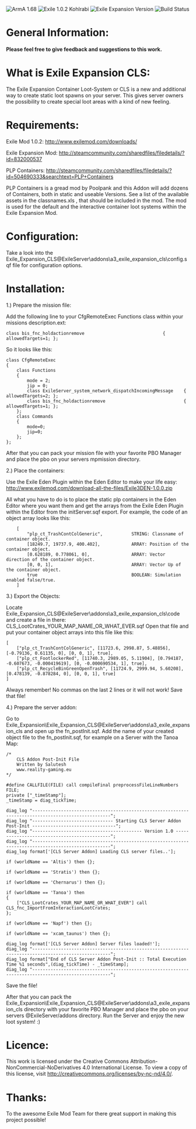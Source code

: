 ![ArmA 1.68](https://img.shields.io/badge/Arma-1.68-blue.svg) ![Exile 1.0.2 Kohlrabi](https://img.shields.io/badge/Exile-1.0.2%20Kohlrabi-C72651.svg) ![Exile Expansion Version](https://img.shields.io/badge/Exile%20Expansion-0.86%20Alpha-orange.svg) ![Build Status](https://img.shields.io/badge/build-passing-brightgreen.svg)

# General Information:
#### Please feel free to give feedback and suggestions to this work.

# What is Exile Expansion CLS:
The Exile Expansion Container Loot-System or CLS is a new and additional way to create static loot spawns on your server.
This gives server owners the possibility to create special loot areas with a kind of new feeling.

# Requirements:
Exile Mod 1.0.2: 
http://www.exilemod.com/downloads/

Exile Expansion Mod:
http://steamcommunity.com/sharedfiles/filedetails/?id=832000537

PLP Containers:
http://steamcommunity.com/sharedfiles/filedetails/?id=504690333&searchtext=PLP+Containers

PLP Containers is a gread mod by Poolpank and this Addon will add dozens of Containers, both in static and useable Versions.
See a list of the available assets in the classnames.xls , that should be included in the mod.
The mod is used for the default and the interactive container loot systems within the Exile Expansion Mod.

# Configuration:
Take a look into the Exile_Expansion_CLS\@ExileServer\addons\a3_exile_expansion_cls\config.sqf file for configuration options.

# Installation:

1.) Prepare the mission file:

Add the following line to your CfgRemoteExec Functions class within your missions description.ext:
```
class bis_fnc_holdactionremove								{ allowedTargets=1; };
```
So it looks like this:
```
class CfgRemoteExec 
{
    class Functions 
    {
        mode = 2;
        jip = 0;
		class ExileServer_system_network_dispatchIncomingMessage 	{ allowedTargets=2; };
		class bis_fnc_holdactionremove								{ allowedTargets=1; };
    };
    class Commands
    {
		mode=0;
		jip=0;
    };
};
```
After that you can pack your mission file with your favorite PBO Manager and place the pbo on your servers mpmission directory.

2.) Place the containers:

Use the Exile Eden Plugin within the Eden Editor to make your life easy: http://www.exilemod.com/download-all-the-files/Exile3DEN-1.0.0.zip

All what you have to do is to place the static plp containers in the Eden Editor where you want them and get the arrays from the Exile Eden Plugin within the Editor from the initServer.sqf export.
For example, the code of an object array looks like this:
```
	[
		"plp_ct_TrashContColGeneric",			STRING: Classname of container object.
		[18249.7, 19737.9, 400.402],			ARRAY: Position of the container object.
		[0.628189, 0.778061, 0],				ARRAY: Vector direction of the container object.
		[0, 0, 1], 								ARRAY: Vector Up of the container object.
		true									BOOLEAN: Simulation enabled false/true.
	]
```

3.) Export the Objects:

Locate Exile_Expansion_CLS\@ExileServer\addons\a3_exile_expansion_cls\code
and create a file in there: CLS_LootCrates_YOUR_MAP_NAME_OR_WHAT_EVER.sqf
Open that file and put your container object arrays into this file like this:
```
[
	["plp_ct_TrashContColGeneric", [11723.6, 2998.87, 5.48856], [-0.79136, 0.61135, 0], [0, 0, 1], true],
	["plp_ct_FootlockerRed", [11740.3, 2989.05, 5.11904], [0.794187, -0.607673, -0.000419619], [0, -0.000690534, 1], true],
	["plp_ct_RecycleBinGreenOpenTrash", [11724.9, 2999.94, 5.60208], [0.478139, -0.878284, 0], [0, 0, 1], true]
]
```
Always remember! No commas on the last 2 lines or it will not work!
Save that file!

4.) Prepare the server addon:

Go to Exile_Expansion\Exile_Expansion_CLS\@ExileServer\addons\a3_exile_expansion_cls and open up the fn_postInit.sqf.
Add the name of your created object file to the fn_postInit.sqf, for example on a Server with the Tanoa Map:
```
/*
	CLS Addon Post-Init File
	Written by Salutesh
	www.reality-gaming.eu
*/

#define CALLFILE(FILE) call compileFinal preprocessFileLineNumbers FILE;
private ["_timeStamp"];
_timeStamp = diag_tickTime;

diag_log "----------------------------------------------------------------------------------------------------";
diag_log "------------------------------- Starting CLS Server Addon Post-Init --------------------------------";
diag_log "------------------------------------------ Version 1.0 ---------------------------------------------";
diag_log "----------------------------------------------------------------------------------------------------";
diag_log format['[CLS Server Addon] Loading CLS server files..'];

if (worldName == 'Altis') then {};

if (worldName == 'Stratis') then {};

if (worldName == 'Chernarus') then {};

if (worldName == 'Tanoa') then
{
	["CLS_LootCrates_YOUR_MAP_NAME_OR_WHAT_EVER"] call CLS_fnc_ImportFromInteractionLootCrates;
};

if (worldName == 'Napf') then {};

if (worldName == 'xcam_taunus') then {};

diag_log format['[CLS Server Addon] Server files loaded!'];
diag_log "----------------------------------------------------------------------------------------------------";
diag_log format["End of CLS Server Addon Post-Init :: Total Execution Time %1 seconds",(diag_tickTime) - _timeStamp];
diag_log "----------------------------------------------------------------------------------------------------";
```
Save the file!

After that you can pack the Exile_Expansion\Exile_Expansion_CLS\@ExileServer\addons\a3_exile_expansion_cls directory
with your favorite PBO Manager and place the pbo on your servers @ExileServer/addons directory.
Run the Server and enjoy the new loot system! :)

# Licence:
This work is licensed under the Creative Commons Attribution-NonCommercial-NoDerivatives 4.0 International License.
To view a copy of this license, visit http://creativecommons.org/licenses/by-nc-nd/4.0/.

# Thanks:
To the awesome Exile Mod Team for there great support in making this project possible!